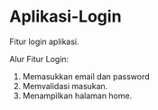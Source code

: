 # Aplikasi-Login
Fitur login aplikasi.

Alur Fitur Login:
1. Memasukkan email dan password
2. Memvalidasi masukan.
3. Menampilkan halaman home.
